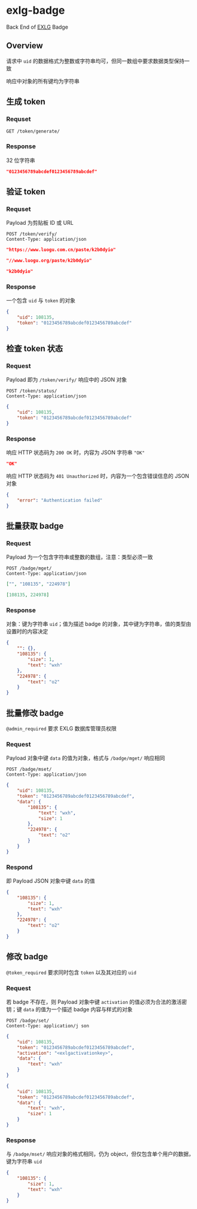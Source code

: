 # exlg-badge

Back End of [EXLG](https://github.com/extend-luogu) Badge

## Overview

请求中 `uid` 的数据格式为整数或字符串均可，但同一数组中要求数据类型保持一致

响应中对象的所有键均为字符串

## 生成 token

### Requset

```http
GET /token/generate/
```

### Response

32 位字符串

```json
"0123456789abcdef0123456789abcdef"
```

## 验证 token

### Requset

Payload 为剪贴板 ID 或 URL

```http
POST /token/verify/
Content-Type: application/json
```

```json
"https://www.luogu.com.cn/paste/k2b0dyio"
```

```json
"//www.luogu.org/paste/k2b0dyio"
```

```json
"k2b0dyio"
```

### Response

一个包含 `uid` 与 `token` 的对象

```json
{
    "uid": 108135,
    "token": "0123456789abcdef0123456789abcdef"
}
```

## 检查 token 状态

### Request

Payload 即为 `/token/verify/` 响应中的 JSON 对象

```http
POST /token/status/
Content-Type: application/json
```

```json
{
    "uid": 108135,
    "token": "0123456789abcdef0123456789abcdef"
}
```

### Response

响应 HTTP 状态码为 `200 OK` 时，内容为 JSON 字符串 `"OK"`

```json
"OK"
```

响应 HTTP 状态码为 `401 Unauthorized` 时，内容为一个包含错误信息的 JSON 对象

```json
{
    "error": "Authentication failed"
}
```

## 批量获取 badge

### Request

Payload 为一个包含字符串或整数的数组，注意：类型必须一致

```http
POST /badge/mget/
Content-Type: application/json
```
```json
["", "108135", "224978"]
```

```json
[108135, 224978]
```

### Response

对象：键为字符串 `uid`；值为描述 badge 的对象，其中键为字符串，值的类型由设置时的内容决定

```json
{
    "": {},
    "108135": {
        "size": 1,
        "text": "wxh"
    },
    "224978": {
        "text": "o2"
    }
}
```

## 批量修改 badge

`@admin_required`
要求 EXLG 数据库管理员权限

### Request

Payload 对象中键 `data` 的值为对象，格式与 `/badge/mget/` 响应相同

```http
POST /badge/mset/
Content-Type: application/json
```

```json
{
    "uid": 108135,
    "token": "0123456789abcdef0123456789abcdef",
    "data": {
        "108135": {
            "text": "wxh",
            "size": 1
        },
        "224978": {
            "text": "o2"
        }
    }
}
```

### Respond

即 Payload JSON 对象中键 `data` 的值

```json
{
    "108135": {
        "size": 1,
        "text": "wxh"
    },
    "224978": {
        "text": "o2"
    }
}
```

## 修改 badge

`@token_required`
要求同时包含 `token` 以及其对应的 `uid`

### Request

若 badge 不存在，则 Payload 对象中键 `activation` 的值必须为合法的激活密钥；键 `data` 的值为一个描述 badge 内容与样式的对象

```http
POST /badge/set/
Content-Type: application/j son
```

```json
{
    "uid": 108135,
    "token": "0123456789abcdef0123456789abcdef",
    "activation": "<exlgactivationkey>",
    "data": {
        "text": "wxh"
    }
}
```

```json
{
    "uid": 108135,
    "token": "0123456789abcdef0123456789abcdef",
    "data": {
        "text": "wxh",
        "size": 1
    }
}
```

### Response

与 `/badge/mset/` 响应对象的格式相同，仍为 object，但仅包含单个用户的数据，键为字符串 `uid`

```json
{
    "108135": {
        "size": 1,
        "text": "wxh"
    }
}
```
